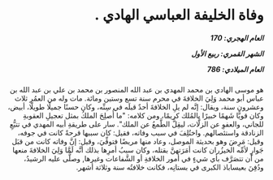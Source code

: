 <h1 dir="rtl">وفاة الخليفة العباسي الهادي  .</h1>

<h5 dir="rtl">العام الهجري:  170

الشهر القمري: ربيع الأول

العام الميلادي: 786</h5>

<p dir="rtl">هو موسى الهادي بن محمد المهدي بن عبد الله المنصور بن محمد بن علي بن عبد الله بن عباس أبو محمد وَلِيَ الخلافةَ في محرم سنة تسع وستين ومائة. مات وله من العمُرِ ثلاث وعشرون سنة، ويقال: إنَّه لم يلِ الخلافةَ أحدٌ قبلَه في سِنِّه، وكان حسنًا جميلًا طويلًا، أبيض، وكان قويًّا شَهمًا خبيرًا بالمُلك كريمًا، ومن كلامه: "ما أُصلِحَ الملكُ بمثل تعجيلِ العقوبةِ للجاني، والعفوِ عن الزلَّات، ليقِلَّ الطَّمعُ عن الملك". سار على طريقةِ أبيه المهدي في تتبُّعِ الزنادقة واستئصالهم. واختُلِفَ في سبب وفاته، فقيل: كان سببها قرحةً كانت في جوفه، وقيل: مَرِضَ وهو بحديثة الموصل، وعاد منها مريضًا فتوفِّيَ، وقيل: إنَّ وفاته كانت من قبَل جَوارٍ لأمِّه الخيزُران كانت أمَرَتهنَّ بقتله، وكان سببُ أمرِها بذلك أنَّه لَمَّا وَلِيَ الخلافةَ منعها من أن تتصَرَّف بأي شيءٍ في أمور الخلافةِ أو الشَّفاعات وغيرها, وصلَّى عليه الرشيدُ، ودُفِنَ بعيساباذ الكبرى في بستانِه، فكانت خلافتُه سنة وثلاثة أشهر.</p></br>
